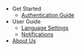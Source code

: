 - Get Started
    - [Authentication Guide](authentication.md)
- User Guide
    - [Language Settings](localization.md)
    - [Notifications](notifications.md)
- [About Us](about.md)
